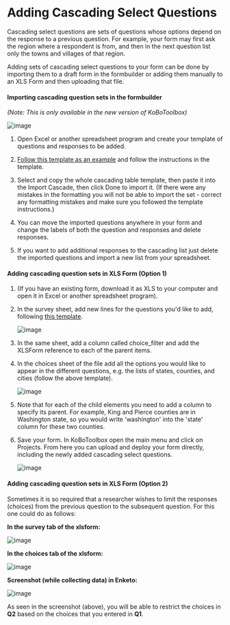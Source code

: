 # Adding Cascading Select Questions

Cascading select questions are sets of questions whose options depend on the response to a previous question. For example, your form may first ask the region where a respondent is from, and then in the next question list only the towns and villages of that region.
 
Adding sets of cascading select questions to your form can be done by importing them to a draft form in the formbuilder or adding them manually to an XLS Form and then uploading that file.

#### Importing cascading question sets in the formbuilder

_(Note: This is only available in the new version of KoBoToolbox)_

![image](/images/cascading_select/cascade_import.gif)  

1. Open Excel or another spreadsheet program and create your template of questions and responses to be added.  

2. [Follow this template as an example](https://docs.google.com/spreadsheets/d/1C_uDOkjjbv5Kx3lyOY7ORwM-muW6BKVzdaPMB1X8-2A/edit#gid=0) and follow the instructions in the template.  

3. Select and copy the whole cascading table template, then paste it into the Import Cascade, then click Done to import it. (If there were any mistakes in the formatting you will not be able to import the set - correct any formatting mistakes and make sure you followed the template instructions.)  

4. You can move the imported questions anywhere in your form and change the labels of both the question and responses and delete responses.  

5. If you want to add additional responses to the cascading list just delete the imported questions and import a new list from your spreadsheet.  

#### Adding cascading question sets in XLS Form (Option 1)

1. (If you have an existing form, download it as XLS to your computer and open it in Excel or another spreadsheet program).

2. In the survey sheet, add new lines for the questions you'd like to add, following [this template](https://docs.google.com/spreadsheets/d/10gpBV6YaYGx1i367hyW-w1Ms9tkUQnCx0V8YsdwYxmk/edit#gid=0).  

    ![image](/images/cascading_select/survey.png)  
    
3. In the same sheet, add a column called choice_filter and add the XLSForm reference to each of the parent items.

4. In the choices sheet of the file add all the options you would like to appear in the different questions, e.g. the lists of states, counties, and cities (follow the above template).  

    ![image](/images/cascading_select/choices.png)  

5. Note that for each of the child elements you need to add a column to specify its parent. For example, King and Pierce counties are in Washington state, so you would write 'washington' into the 'state' column for these two counties.

6. Save your form. In KoBoToolbox open the main menu and click on Projects. From here you can upload and deploy your form directly, including the newly added cascading select questions.

    ![image](/images/cascading_select/upload.png)  
    
#### Adding cascading question sets in XLS Form (Option 2)

Sometimes it is so required that a researcher wishes to limit the responses (choices) from the previous question to the subsequent question. For this one could do as follows:

**In the survey tab of the xlsform:**

![image](/images/cascading_select/survey_1.png)

**In the choices tab of the xlsform:**

![image](/images/cascading_select/choices_1.png)  

**Screenshot (while collecting data) in Enketo:**

![image](/images/cascading_select/preview.png)  

As seen in the screenshot (above), you will be able to restrict the choices in **Q2** based on the choices that you entered in **Q1**.
